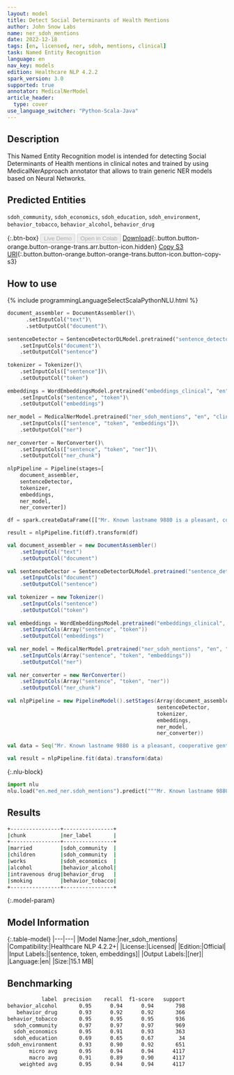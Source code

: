 ```yaml
---
layout: model
title: Detect Social Determinants of Health Mentions
author: John Snow Labs
name: ner_sdoh_mentions
date: 2022-12-18
tags: [en, licensed, ner, sdoh, mentions, clinical]
task: Named Entity Recognition
language: en
nav_key: models
edition: Healthcare NLP 4.2.2
spark_version: 3.0
supported: true
annotator: MedicalNerModel
article_header:
  type: cover
use_language_switcher: "Python-Scala-Java"
---
```


## Description

This Named Entity Recognition model is intended for detecting Social Determinants of Health mentions in clinical notes and trained by using MedicalNerApproach annotator that allows to train generic NER models based on Neural Networks.

## Predicted Entities

`sdoh_community`, `sdoh_economics`, `sdoh_education`, `sdoh_environment`, `behavior_tobacco`, `behavior_alcohol`, `behavior_drug`

{:.btn-box}
<button class="button button-orange" disabled>Live Demo</button>
<button class="button button-orange" disabled>Open in Colab</button>
[Download](https://s3.amazonaws.com/auxdata.johnsnowlabs.com/clinical/models/ner_sdoh_mentions_en_4.2.2_3.0_1671369830893.zip){:.button.button-orange.button-orange-trans.arr.button-icon.hidden}
[Copy S3 URI](s3://auxdata.johnsnowlabs.com/clinical/models/ner_sdoh_mentions_en_4.2.2_3.0_1671369830893.zip){:.button.button-orange.button-orange-trans.button-icon.button-copy-s3}

## How to use



<div class="tabs-box" markdown="1">
{% include programmingLanguageSelectScalaPythonNLU.html %}

```python
document_assembler = DocumentAssembler()\
      .setInputCol("text")\
      .setOutputCol("document")\
      
sentenceDetector = SentenceDetectorDLModel.pretrained("sentence_detector_dl","xx")\
    .setInputCols("document")\
    .setOutputCol("sentence")
    
tokenizer = Tokenizer()\
    .setInputCols(["sentence"])\
    .setOutputCol("token")
    
embeddings = WordEmbeddingsModel.pretrained("embeddings_clinical", "en", "clinical/models")\
    .setInputCols("sentence", "token")\
    .setOutputCol("embeddings")
    
ner_model = MedicalNerModel.pretrained("ner_sdoh_mentions", "en", "clinical/models")\
    .setInputCols(["sentence", "token", "embeddings"])\
    .setOutputCol("ner")
    
ner_converter = NerConverter()\
    .setInputCols(["sentence", "token", "ner"])\
    .setOutputCol("ner_chunk")
    
nlpPipeline = Pipeline(stages=[
    document_assembler,
    sentenceDetector,
    tokenizer,
    embeddings,
    ner_model,
    ner_converter])

df = spark.createDataFrame([["Mr. Known lastname 9880 is a pleasant, cooperative gentleman with a long standing history (20 years) diverticulitis. He is married and has 3 children. He works in a bank. He denies any alcohol or intravenous drug use. He has been smoking for many years."]]).toDF("text")

result = nlpPipeline.fit(df).transform(df)
```
```scala
val document_assembler = new DocumentAssembler()
    .setInputCol("text")
    .setOutputCol("document")
    
val sentenceDetector = SentenceDetectorDLModel.pretrained("sentence_detector_dl", "xx")
    .setInputCols("document")
    .setOutputCol("sentence")
    
val tokenizer = new Tokenizer()
    .setInputCols("sentence")
    .setOutputCol("token")
    
val embeddings = WordEmbeddingsModel.pretrained("embeddings_clinical", "en", "clinical/models")
    .setInputCols(Array("sentence", "token"))
    .setOutputCol("embeddings")
    
val ner_model = MedicalNerModel.pretrained("ner_sdoh_mentions", "en", "clinical/models")
    .setInputCols(Array("sentence", "token", "embeddings"))
    .setOutputCol("ner")
    
val ner_converter = new NerConverter()
    .setInputCols(Array("sentence", "token", "ner"))
    .setOutputCol("ner_chunk")
    
val nlpPipeline = new PipelineModel().setStages(Array(document_assembler, 
                                                sentenceDetector,
                                                tokenizer,
                                                embeddings,
                                                ner_model,
                                                ner_converter))

val data = Seq("Mr. Known lastname 9880 is a pleasant, cooperative gentleman with a long standing history (20 years) diverticulitis. He is married and has 3 children. He works in a bank. He denies any alcohol or intravenous drug use. He has been smoking for many years.").toDS.toDF("text")

val result = nlpPipeline.fit(data).transform(data)
```


{:.nlu-block}
```python
import nlu
nlu.load("en.med_ner.sdoh_mentions").predict("""Mr. Known lastname 9880 is a pleasant, cooperative gentleman with a long standing history (20 years) diverticulitis. He is married and has 3 children. He works in a bank. He denies any alcohol or intravenous drug use. He has been smoking for many years.""")
```

</div>

## Results

```bash
+----------------+----------------+
|chunk           |ner_label       |
+----------------+----------------+
|married         |sdoh_community  |
|children        |sdoh_community  |
|works           |sdoh_economics  |
|alcohol         |behavior_alcohol|
|intravenous drug|behavior_drug   |
|smoking         |behavior_tobacco|
+----------------+----------------+
```

{:.model-param}
## Model Information

{:.table-model}
|---|---|
|Model Name:|ner_sdoh_mentions|
|Compatibility:|Healthcare NLP 4.2.2+|
|License:|Licensed|
|Edition:|Official|
|Input Labels:|[sentence, token, embeddings]|
|Output Labels:|[ner]|
|Language:|en|
|Size:|15.1 MB|

## Benchmarking

```bash
           label  precision    recall  f1-score   support
behavior_alcohol       0.95      0.94      0.94       798
   behavior_drug       0.93      0.92      0.92       366
behavior_tobacco       0.95      0.95      0.95       936
  sdoh_community       0.97      0.97      0.97       969
  sdoh_economics       0.95      0.91      0.93       363
  sdoh_education       0.69      0.65      0.67        34
sdoh_environment       0.93      0.90      0.92       651
       micro avg       0.95      0.94      0.94      4117
       macro avg       0.91      0.89      0.90      4117
    weighted avg       0.95      0.94      0.94      4117
```
